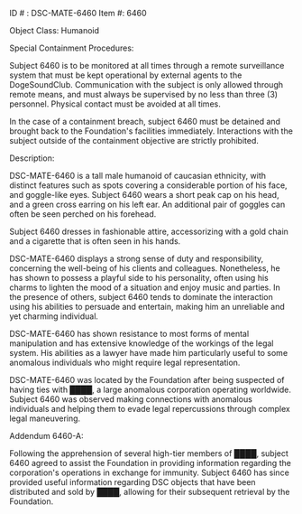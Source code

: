 ID # : DSC-MATE-6460
Item #: 6460

Object Class: Humanoid


Special Containment Procedures:

Subject 6460 is to be monitored at all times through a remote surveillance system that must be kept operational by external agents to the DogeSoundClub. Communication with the subject is only allowed through remote means, and must always be supervised by no less than three (3) personnel. Physical contact must be avoided at all times.

In the case of a containment breach, subject 6460 must be detained and brought back to the Foundation's facilities immediately. Interactions with the subject outside of the containment objective are strictly prohibited.


Description:

DSC-MATE-6460 is a tall male humanoid of caucasian ethnicity, with distinct features such as spots covering a considerable portion of his face, and goggle-like eyes. Subject 6460 wears a short peak cap on his head, and a green cross earring on his left ear. An additional pair of goggles can often be seen perched on his forehead. 

Subject 6460 dresses in fashionable attire, accessorizing with a gold chain and a cigarette that is often seen in his hands.

DSC-MATE-6460 displays a strong sense of duty and responsibility, concerning the well-being of his clients and colleagues. Nonetheless, he has shown to possess a playful side to his personality, often using his charms to lighten the mood of a situation and enjoy music and parties. In the presence of others, subject 6460 tends to dominate the interaction using his abilities to persuade and entertain, making him an unreliable and yet charming individual.

DSC-MATE-6460 has shown resistance to most forms of mental manipulation and has extensive knowledge of the workings of the legal system. His abilities as a lawyer have made him particularly useful to some anomalous individuals who might require legal representation.

DSC-MATE-6460 was located by the Foundation after being suspected of having ties with ████, a large anomalous corporation operating worldwide. Subject 6460 was observed making connections with anomalous individuals and helping them to evade legal repercussions through complex legal maneuvering.


Addendum 6460-A:

Following the apprehension of several high-tier members of ████, subject 6460 agreed to assist the Foundation in providing information regarding the corporation's operations in exchange for immunity. Subject 6460 has since provided useful information regarding DSC objects that have been distributed and sold by ████, allowing for their subsequent retrieval by the Foundation.
